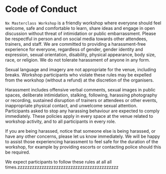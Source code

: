 # Code of Conduct

`Nx Masterclass Workshop` is a friendly workshop where everyone should feel welcome, safe and comfortable to learn, share ideas and engage in open discussion without threat of intimidation or public embarrassment. Please be respectful in person and on social media towards other attendees, trainers, and staff.
We are committed to providing a harassment-free experience for everyone, regardless of gender, gender identity and expression, sexual orientation, disability, physical appearance, body size, race, or religion. We do not tolerate harassment of anyone in any form.

Sexual language and imagery are not appropriate for the venue, including breaks. Workshop participants who violate these rules may be expelled from the workshop (without a refund) at the discretion of the organisers.

Harassment includes offensive verbal comments, sexual images in public spaces, deliberate intimidation, stalking, following, harassing photography or recording, sustained disruption of trainers or attendees or other events, inappropriate physical contact, and unwelcome sexual attention. Participants asked to stop any harassing behaviour are expected to comply immediately. These policies apply in every space at the venue related to workshop activity, and to all participants in every role.

If you are being harassed, notice that someone else is being harassed, or have any other concerns, please let us know immediately. We will be happy to assist those experiencing harassment to feel safe for the duration of the workshop, for example by providing escorts or contacting police should this be required.

We expect participants to follow these rules at all all times.zzzzzzzzzzzzzzzzzzzzzzzzzzzzzzzzzzzzzzzzzz
